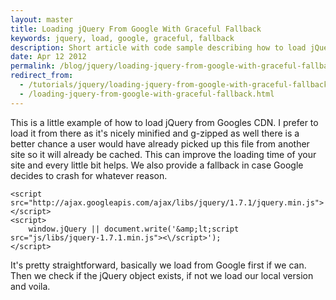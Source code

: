 ```yaml
---
layout: master
title: Loading jQuery From Google With Graceful Fallback
keywords: jquery, load, google, graceful, fallback
description: Short article with code sample describing how to load jQuery from Google with a gracefuly local fallback.
date: Apr 12 2012
permalink: /blog/jquery/loading-jquery-from-google-with-graceful-fallback.html
redirect_from:
  - /tutorials/jquery/loading-jquery-from-google-with-graceful-fallback.html
  - /loading-jquery-from-google-with-graceful-fallback.html
---
```


This is a little example of how to load jQuery from Googles CDN. I prefer to load it from there as it's nicely minified and g-zipped as well there is a better chance a user would have already picked up this file from another site so it will already be cached. This can improve the loading time of your site and every little bit helps. We also provide a fallback in case Google decides to crash for whatever reason.

~~~
<script src="http://ajax.googleapis.com/ajax/libs/jquery/1.7.1/jquery.min.js"></script>
<script>
    window.jQuery || document.write('&amp;lt;script src="js/libs/jquery-1.7.1.min.js"><\/script>');
</script>
~~~

It's pretty straightforward, basically we load from Google first if we can. Then we check if the jQuery object exists, if not we load our local version and voila.